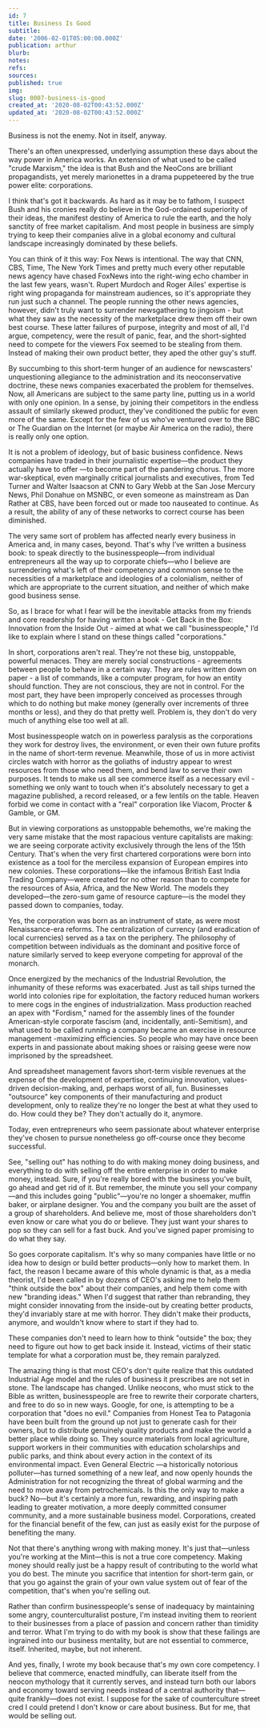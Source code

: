 ```yaml
---
id: 7
title: Business Is Good
subtitle: 
date: '2006-02-01T05:00:00.000Z'
publication: arthur
blurb: 
notes: 
refs: 
sources: 
published: true
img: 
slug: 0007-business-is-good
created_at: '2020-08-02T00:43:52.000Z'
updated_at: '2020-08-02T00:43:52.000Z'
---
```

Business is not the enemy. Not in itself, anyway.

There's an often unexpressed, underlying assumption these days about the way power in America works. An extension of what used to be called "crude Marxism," the idea is that Bush and the NeoCons are brilliant propagandists, yet merely marionettes in a drama puppeteered by the true power elite: corporations.

I think that's got it backwards. As hard as it may be to fathom, I suspect Bush and his cronies really do believe in the God-ordained superiority of their ideas, the manifest destiny of America to rule the earth, and the holy sanctity of free market capitalism. And most people in business are simply trying to keep their companies alive in a global economy and cultural landscape increasingly dominated by these beliefs.

You can think of it this way: Fox News is intentional. The way that CNN, CBS, Time, The New York Times and pretty much every other reputable news agency have chased FoxNews into the right-wing echo chamber in the last few years, wasn't. Rupert Murdoch and Roger Ailes' expertise is right wing propaganda for mainstream audiences, so it's appropriate they run just such a channel. The people running the other news agencies, however, didn't truly want to surrender newsgathering to jingoism - but what they saw as the necessity of the marketplace drew them off their own best course. These latter failures of purpose, integrity and most of all, I'd argue, competency, were the result of panic, fear, and the short-sighted need to compete for the viewers Fox seemed to be stealing from them. Instead of making their own product better, they aped the other guy's stuff.

By succumbing to this short-term hunger of an audience for newscasters' unquestioning allegiance to the administration and its neoconservative doctrine, these news companies exacerbated the problem for themselves. Now, all Americans are subject to the same party line, putting us in a world with only one opinion. In a sense, by joining their competitors in the endless assault of similarly skewed product, they've conditioned the public for even more of the same. Except for the few of us who’ve ventured over to the BBC or The Guardian on the Internet (or maybe Air America on the radio), there is really only one option.

It is not a problem of ideology, but of basic business confidence. News companies have traded in their journalistic expertise—the product they actually have to offer —to become part of the pandering chorus. The more war-skeptical, even marginally critical journalists and executives, from Ted Turner and Walter Isaacson at CNN to Gary Webb at the San Jose Mercury News, Phil Donahue on MSNBC, or even someone as mainstream as Dan Rather at CBS, have been forced out or made too nauseated to continue. As a result, the ability of any of these networks to correct course has been diminished.

The very same sort of problem has affected nearly every business in America and, in many cases, beyond. That's why I’ve written a business book: to speak directly to the businesspeople—from individual entrepreneurs all the way up to corporate chiefs—who I believe are surrendering what's left of their competency and common sense to the necessities of a marketplace and ideologies of a colonialism, neither of which are appropriate to the current situation, and neither of which make good business sense.

So, as I brace for what I fear will be the inevitable attacks from my friends and core readership for having written a book - Get Back in the Box: Innovation from the Inside Out - aimed at what we call "businesspeople," I’d like to explain where I stand on these things called "corporations."

In short, corporations aren't real. They're not these big, unstoppable, powerful menaces. They are merely social constructions - agreements between people to behave in a certain way. They are rules written down on paper - a list of commands, like a computer program, for how an entity should function. They are not conscious, they are not in control. For the most part, they have been improperly conceived as processes through which to do nothing but make money (generally over increments of three months or less), and they do that pretty well. Problem is, they don't do very much of anything else too well at all.

Most businesspeople watch on in powerless paralysis as the corporations they work for destroy lives, the environment, or even their own future profits in the name of short-term revenue. Meanwhile, those of us in more activist circles watch with horror as the goliaths of industry appear to wrest resources from those who need them, and bend law to serve their own purposes. It tends to make us all see commerce itself as a necessary evil - something we only want to touch when it's absolutely necessary to get a magazine published, a record released, or a few lentils on the table. Heaven forbid we come in contact with a "real" corporation like Viacom, Procter & Gamble, or GM.

But in viewing corporations as unstoppable behemoths, we're making the very same mistake that the most rapacious venture capitalists are making: we are seeing corporate activity exclusively through the lens of the 15th Century. That's when the very first chartered corporations were born into existence as a tool for the merciless expansion of European empires into new colonies. These corporations—like the infamous British East India Trading Company—were created for no other reason than to compete for the resources of Asia, Africa, and the New World. The models they developed—the zero-sum game of resource capture—is the model they passed down to companies, today.

Yes, the corporation was born as an instrument of state, as were most Renaissance-era reforms. The centralization of currency (and eradication of local currencies) served as a tax on the periphery. The philosophy of competition between individuals as the dominant and positive force of nature similarly served to keep everyone competing for approval of the monarch.

Once energized by the mechanics of the Industrial Revolution, the inhumanity of these reforms was exacerbated. Just as tall ships turned the world into colonies ripe for exploitation, the factory reduced human workers to mere cogs in the engines of industrialization. Mass production reached an apex with "Fordism," named for the assembly lines of the founder American-style corporate fascism (and, incidentally, anti-Semitism), and what used to be called running a company became an exercise in resource management -maximizing efficiencies. So people who may have once been experts in and passionate about making shoes or raising geese were now imprisoned by the spreadsheet.

And spreadsheet management favors short-term visible revenues at the expense of the development of expertise, continuing innovation, values-driven decision-making, and, perhaps worst of all, fun. Businesses "outsource" key components of their manufacturing and product development, only to realize they're no longer the best at what they used to do. How could they be? They don't actually do it, anymore.

Today, even entrepreneurs who seem passionate about whatever enterprise they've chosen to pursue nonetheless go off-course once they become successful.

See, "selling out" has nothing to do with making money doing business, and everything to do with selling off the entire enterprise in order to make money, instead. Sure, if you're really bored with the business you've built, go ahead and get rid of it. But remember, the minute you sell your company—and this includes going "public"—you're no longer a shoemaker, muffin baker, or airplane designer. You and the company you built are the asset of a group of shareholders. And believe me, most of those shareholders don't even know or care what you do or believe. They just want your shares to pop so they can sell for a fast buck. And you've signed paper promising to do what they say.

So goes corporate capitalism. It's why so many companies have little or no idea how to design or build better products—only how to market them. In fact, the reason I became aware of this whole dynamic is that, as a media theorist, I'd been called in by dozens of CEO's asking me to help them "think outside the box" about their companies, and help them come with new "branding ideas." When I'd suggest that rather than rebranding, they might consider innovating from the inside-out by creating better products, they'd invariably stare at me with horror. They didn't make their products, anymore, and wouldn't know where to start if they had to.

These companies don't need to learn how to think "outside" the box; they need to figure out how to get back inside it. Instead, victims of their static template for what a corporation must be, they remain paralyzed.

The amazing thing is that most CEO's don't quite realize that this outdated Industrial Age model and the rules of business it prescribes are not set in stone. The landscape has changed. Unlike neocons, who must stick to the Bible as written, businesspeople are free to rewrite their corporate charters, and free to do so in new ways. Google, for one, is attempting to be a corporation that "does no evil." Companies from Honest Tea to Patagonia have been built from the ground up not just to generate cash for their owners, but to distribute genuinely quality products and make the world a better place while doing so. They source materials from local agriculture, support workers in their communities with education scholarships and public parks, and think about every action in the context of its environmental impact. Even General Electric —a historically notorious polluter—has turned something of a new leaf, and now openly hounds the Administration for not recognizing the threat of global warming and the need to move away from petrochemicals. Is this the only way to make a buck? No—but it's certainly a more fun, rewarding, and inspiring path leading to greater motivation, a more deeply committed consumer community, and a more sustainable business model. Corporations, created for the financial benefit of the few, can just as easily exist for the purpose of benefiting the many.

Not that there's anything wrong with making money. It's just that—unless you're working at the Mint—this is not a true core competency. Making money should really just be a happy result of contributing to the world what you do best. The minute you sacrifice that intention for short-term gain, or that you go against the grain of your own value system out of fear of the competition, that's when you're selling out.

Rather than confirm businesspeople's sense of inadequacy by maintaining some angry, counterculturalist posture, I'm instead inviting them to reorient to their businesses from a place of passion and concern rather than timidity and terror. What I'm trying to do with my book is show that these failings are ingrained into our business mentality, but are not essential to commerce, itself. Inherited, maybe, but not inherent.

And yes, finally, I wrote my book because that's my own core competency. I believe that commerce, enacted mindfully, can liberate itself from the neocon mythology that it currently serves, and instead turn both our labors and economy toward serving needs instead of a central authority that—quite frankly—does not exist. I suppose for the sake of counterculture street cred I could pretend I don't know or care about business. But for me, that would be selling out.

  
##
